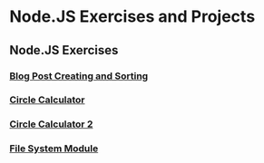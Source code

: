 # Node.JS Exercises and Projects

## Node.JS Exercises

### [Blog Post Creating and Sorting](https://github.com/selimbiber/NodeJS-Exercises-and-Projects/tree/main/BlogPostCreatingAndSorting)
### [Circle Calculator](https://github.com/selimbiber/NodeJS-Exercises-and-Projects/tree/main/CircleCalculator)
### [Circle Calculator 2](https://github.com/selimbiber/NodeJS-Exercises-and-Projects/tree/main/CircleCalculator2)
### [File System Module](https://github.com/selimbiber/NodeJS-Exercises-and-Projects/tree/main/FileSystemModule)
